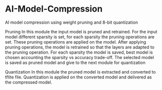 # AI-Model-Compression
AI model compression using weight pruning and 8-bit quantization

Pruning
In this module the input model is pruned and retrained. For the input model different sparsity is set, for each sparsity the pruning 
operations are set. These pruning operations are applied on the model. After applying pruning operations, the model is retrained so 
that the layers are adapted to the pruning operation. For each sparsity the model is saved, best model is chosen accounting the 
sparsity vs accuracy trade-off. The selected model is saved as pruned model and give to the next module for quantization


Quantization
In this module the pruned model is extracted and converted to tflite file. Quantization is applied on the converted model and delivered 
as the compressed model.

